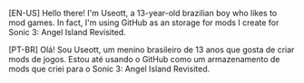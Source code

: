 [EN-US] Hello there! I'm Useott, a 13-year-old brazilian boy who likes to mod games. In fact, I'm using GitHub as an storage for mods I create for Sonic 3: Angel Island Revisited.

[PT-BR] Olá! Sou Useott, um menino brasileiro de 13 anos que gosta de criar mods de jogos. Estou até usando o GitHub como um armazenamento de mods que criei para o Sonic 3: Angel Island Revisited.
